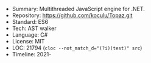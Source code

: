 * Summary:    Multithreaded JavaScript engine for .NET.
* Repository: https://github.com/koculu/Topaz.git
* Standard:   ES6
* Tech:       AST walker
* Language:   C#
* License:    MIT
* LOC:        21794 (`cloc --not_match_d="(?i)(test)" src`)
* Timeline:   2021-
